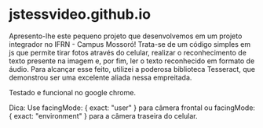 # jstessvideo.github.io
Apresento-lhe este pequeno projeto que desenvolvemos em um projeto integrador no IFRN - Campus Mossoró! Trata-se de um código simples em js que permite tirar fotos através do celular, realizar o reconhecimento de texto presente na imagem e, por fim, ler o texto reconhecido em formato de áudio. Para alcançar esse feito, utilizei a poderosa biblioteca Tesseract, que demonstrou ser uma excelente aliada nessa empreitada.

Testado e funcional no google chrome.

Dica: Use facingMode: { exact: "user" } para câmera frontal ou facingMode: { exact: "environment" } para a câmera traseira do celular.
